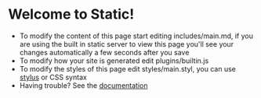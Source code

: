 Welcome to Static!
==================

- To modify the content of this page start editing includes/main.md, if you are using the built in static server to view this page you'll see your changes automatically a few seconds after you save
- To modify how your site is generated edit plugins/builtin.js
- To modify the styles of this page edit styles/main.styl, you can use [stylus](http://learnboost.github.com/stylus/) or CSS syntax
- Having trouble? See the [documentation](http://syntacticx.github.com/static)
